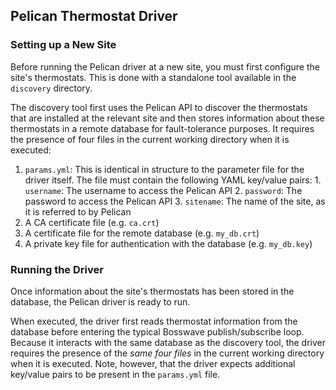 ## Pelican Thermostat Driver
### Setting up a New Site
Before running the Pelican driver at a new site, you must first configure the
site's thermostats. This is done with a standalone tool available in the
`discovery` directory.

The discovery tool first uses the Pelican API to discover the thermostats that
are installed at the relevant site and then stores information about these
thermostats in a remote database for fault-tolerance purposes. It requires the
presence of four files in the current working directory when it is executed:
  1. `params.yml`: This is identical in structure to the parameter file for the
     driver itself. The file must contain the following YAML key/value pairs:
    1. `username`: The username to access the Pelican API
    2. `password`: The password to access the Pelican API
    3. `sitename`: The name of the site, as it is referred to by Pelican
  2. A CA certificate file (e.g. `ca.crt`)
  3. A certificate file for the remote database (e.g. `my_db.crt`)
  4. A private key file for authentication with the database (e.g. `my_db.key`)

### Running the Driver
Once information about the site's thermostats has been stored in the database,
the Pelican driver is ready to run.

When executed, the driver first reads thermostat information from the database
before entering the typical Bosswave publish/subscribe loop. Because it
interacts with the same database as the discovery tool, the driver requires the
presence of the *same four files* in the current working directory when it is
executed. Note, however, that the driver expects additional key/value pairs to
be present in the `params.yml` file.
